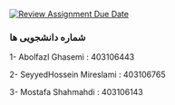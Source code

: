 [![Review Assignment Due Date](https://classroom.github.com/assets/deadline-readme-button-22041afd0340ce965d47ae6ef1cefeee28c7c493a6346c4f15d667ab976d596c.svg)](https://classroom.github.com/a/iDQJgb-p)

### شماره دانشجویی ها
1- Abolfazl Ghasemi : 403106443

2- SeyyedHossein Mireslami : 403106765

3- Mostafa Shahmahdi : 403106143
